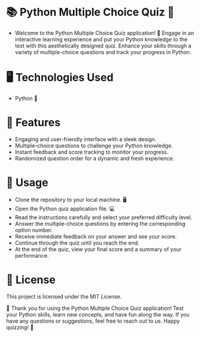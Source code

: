 # 📚 Python Multiple Choice Quiz 🐍
- Welcome to the Python Multiple Choice Quiz application! 🎉 Engage in an interactive learning experience and put your Python knowledge to the test with this aesthetically designed quiz. Enhance your skills through a variety of multiple-choice questions and track your progress in Python.

# 🖥️ Technologies Used
- Python 🐍

# 🚀 Features
- Engaging and user-friendly interface with a sleek design.
- Multiple-choice questions to challenge your Python knowledge.
- Instant feedback and score tracking to monitor your progress.
- Randomized question order for a dynamic and fresh experience.

# 🌟 Usage
- Clone the repository to your local machine. 🖥️
- Open the Python quiz application file. 💻
- Read the instructions carefully and select your preferred difficulty level.
- Answer the multiple-choice questions by entering the corresponding option number.
- Receive immediate feedback on your answer and see your score.
- Continue through the quiz until you reach the end.
- At the end of the quiz, view your final score and a summary of your performance.

# 📝 License
This project is licensed under the MIT License.

🌟 Thank you for using the Python Multiple Choice Quiz application! Test your Python skills, learn new concepts, and have fun along the way. If you have any questions or suggestions, feel free to reach out to us. Happy quizzing! 🚀




